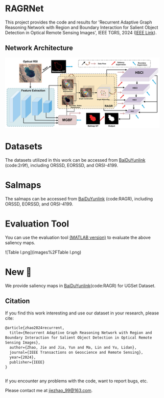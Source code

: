 # RAGRNet
This project provides the code and results for 'Recurrent Adaptive Graph Reasoning Network with Region and Boundary Interaction for Salient Object Detection in Optical Remote Sensing Images', IEEE TGRS, 2024 ([IEEE Link](https://ieeexplore.ieee.org/abstract/document/10580988)).

## Network Architecture
![RAGRNet.png](images%2FRAGRNet.png)

# Datasets
The datasets utilized in this work can be accessed from [BaiDuYunlink](https://pan.baidu.com/s/1iP7KRFwkS6K4Hako1XQIgg) (code:2r9f), including ORSSD, EORSSD, and ORSI-4199.

# Salmaps
The salmaps can be accessed from [BaiDuYunlink](https://pan.baidu.com/s/1RfqKLIB0R5ltQBTlR02Deg) (code:RAGR), including ORSSD, EORSSD, and ORSI-4199.

# Evaluation Tool
You can use the evaluation tool [(MATLAB version)](https://github.com/MathLee/MatlabEvaluationTools) to evaluate the above saliency maps.

![Table I.png](images%2FTable I.png)

# New 🚩
We provide saliency maps in [BaiDuYunlink](https://pan.baidu.com/s/1oPEx9PNamHkxRKDNyGsV8w)(code:RAGR) for UGSet Dataset.

## Citation
If you find this work interesting and use our dataset in your research, please cite:
```
@article{zhao2024recurrent,
  title={Recurrent Adaptive Graph Reasoning Network with Region and Boundary Interaction for Salient Object Detection in Optical Remote Sensing Images},
  author={Zhao, Jie and Jia, Yun and Ma, Lin and Yu, Lidan},
  journal={IEEE Transactions on Geoscience and Remote Sensing},
  year={2024},
  publisher={IEEE}
}
```

##
If you encounter any problems with the code, want to report bugs, etc.

Please contact me at jiezhao_99@163.com.
